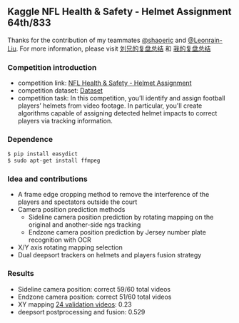 ##  Kaggle NFL Health & Safety - Helmet Assignment 64th/833

Thanks for the contribution of my teammates [@shaoeric](https://github.com/shaoeric) and [@Leonrain-Liu](https://github.com/Leonrain-Liu).
For more information, please visit [刘兄的复盘总结](https://zhuanlan.zhihu.com/p/429141533) 和 [我的复盘总结](https://mp.weixin.qq.com/s/p_ODDR67ZCugJdXgXbdnuw)

### Competition introduction

- competition link: [NFL Health & Safety - Helmet Assignment](https://www.kaggle.com/c/nfl-health-and-safety-helmet-assignment/overview)
- competition dataset: [Dataset](https://www.kaggle.com/c/nfl-health-and-safety-helmet-assignment/data)
- competition task: In this competition, you’ll identify and assign football players’  helmets from video footage. In particular, you'll create algorithms  capable of assigning detected helmet impacts to correct players via tracking information. 

### Dependence

```bash
$ pip install easydict
$ sudo apt-get install ffmpeg
```

### Idea and contributions

- A frame edge cropping method to remove the interference of the players and spectators outside the court
- Camera position prediction methods
  - Sideline camera position prediction by rotating  mapping on the original and another-side ngs tracking
  - Endzone camera position prediction by Jersey number plate recognition with OCR
- X/Y axis rotating mapping selection
- Dual deepsort trackers on helmets and players fusion strategy

### Results

- Sideline camera position: correct 59/60 total videos
- Endzone camera position: correct 51/60 total videos
- XY mapping [24 validation videos](https://www.kaggle.com/c/nfl-health-and-safety-helmet-assignment/discussion/281082): 0.23
- deepsort postprocessing and fusion: 0.529

